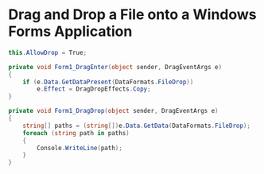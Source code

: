 # Drag and Drop a File onto a Windows Forms Application

```cs
this.AllowDrop = True;
```

```cs
private void Form1_DragEnter(object sender, DragEventArgs e)
{
    if (e.Data.GetDataPresent(DataFormats.FileDrop))
        e.Effect = DragDropEffects.Copy;
}
```

```cs
private void Form1_DragDrop(object sender, DragEventArgs e)
{
    string[] paths = (string[])e.Data.GetData(DataFormats.FileDrop);
    foreach (string path in paths)
    {
        Console.WriteLine(path);
    }
}
```
